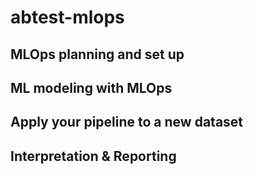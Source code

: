 # abtest-mlops

## MLOps planning and set up
## ML modeling with MLOps
## Apply your pipeline to a new dataset
## Interpretation & Reporting
